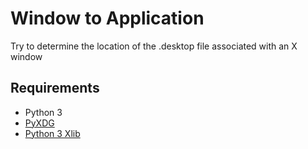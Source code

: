 Window to Application
=====================

Try to determine the location of the .desktop file associated with an X window

Requirements
------------

- Python 3
- [PyXDG](http://freedesktop.org/wiki/Software/pyxdg/)
- [Python 3 Xlib](https://github.com/LiuLang/python3-xlib)
